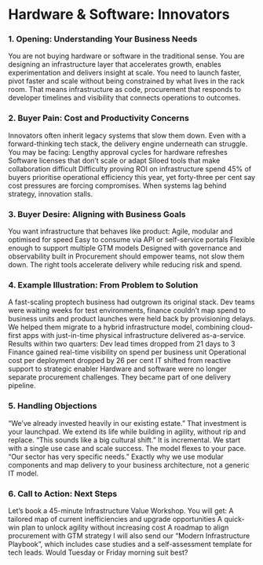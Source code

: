 # Hardware & Software: Innovators
### 1. Opening: Understanding Your Business Needs
You are not buying hardware or software in the traditional sense. You are designing an infrastructure layer that accelerates growth, enables experimentation and delivers insight at scale. You need to launch faster, pivot faster and scale without being constrained by what lives in the rack room. That means infrastructure as code, procurement that responds to developer timelines and visibility that connects operations to outcomes.
### 2. Buyer Pain: Cost and Productivity Concerns
Innovators often inherit legacy systems that slow them down. Even with a forward-thinking tech stack, the delivery engine underneath can struggle. You may be facing:
Lengthy approval cycles for hardware refreshes
Software licenses that don’t scale or adapt
Siloed tools that make collaboration difficult
Difficulty proving ROI on infrastructure spend
45% of buyers prioritise operational efficiency this year, yet forty-three per cent say cost pressures are forcing compromises. When systems lag behind strategy, innovation stalls.
### 3. Buyer Desire: Aligning with Business Goals
You want infrastructure that behaves like product:
Agile, modular and optimised for speed
Easy to consume via API or self-service portals
Flexible enough to support multiple GTM models
Designed with governance and observability built in
Procurement should empower teams, not slow them down. The right tools accelerate delivery while reducing risk and spend.
### 4. Example Illustration: From Problem to Solution
A fast-scaling proptech business had outgrown its original stack. Dev teams were waiting weeks for test environments, finance couldn’t map spend to business units and product launches were held back by provisioning delays. We helped them migrate to a hybrid infrastructure model, combining cloud-first apps with just-in-time physical infrastructure delivered as-a-service.
Results within two quarters:
Dev lead times dropped from 21 days to 3
Finance gained real-time visibility on spend per business unit
Operational cost per deployment dropped by 26 per cent
IT shifted from reactive support to strategic enabler
Hardware and software were no longer separate procurement challenges.
They became part of one delivery pipeline.
### 5. Handling Objections
“We’ve already invested heavily in our existing estate.”
That investment is your launchpad. We extend its life while building in agility, without rip and replace.
“This sounds like a big cultural shift.”
It is incremental. We start with a single use case and scale success. The model flexes to your pace.
“Our sector has very specific needs.”
Exactly why we use modular components and map delivery to your business architecture, not a generic IT model.
### 6. Call to Action: Next Steps
Let’s book a 45-minute Infrastructure Value Workshop. You will get:
A tailored map of current inefficiencies and upgrade opportunities
A quick-win plan to unlock agility without increasing cost
A roadmap to align procurement with GTM strategy
I will also send our “Modern Infrastructure Playbook”, which includes case studies and a self-assessment template for tech leads. Would Tuesday or Friday morning suit best?
